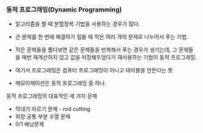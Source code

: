 ### 동적 프로그래밍(Dynamic Programming)
* 알고리즘을 짤 때 분할정복 기법을 사용하는 경우가 많다. 
* 큰 문제를 한 번에 해결하기 힘들 때 작은 여러 개의 문제로 나누어서 푸는 기법. 
* 작은 문제들을 풀다보면 같은 문제들을 반복해서 푸는 경우가 생기는데, 
 그 문제들을 매번 재계산하지 않고 값을 저장해두었다가 재사용하는 기법이 동적 프로그래밍.

* 여기서 프로그래밍은 컴퓨터 프로그래밍이 아니고 테이블을 만든다는 뜻
* 메모이제이션은 동적 프로그래밍 중 하나.

동적 프로그래밍의 대표적인 세 가지 문제
* 막대기 자르기 문제 - rod cutting
* 최장 공통 부분 수열 문제
* 0/1 배낭문제


